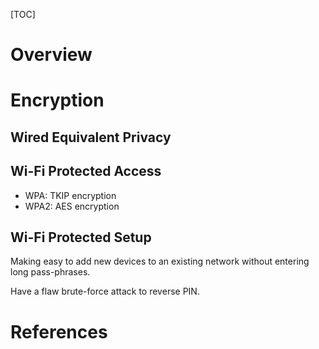[TOC]

# Overview


# Encryption
## Wired Equivalent Privacy



## Wi-Fi Protected Access
- WPA: TKIP encryption
- WPA2: AES encryption



## Wi-Fi Protected Setup
Making easy to add new devices to an existing network without entering long pass-phrases.

Have a flaw brute-force attack to reverse PIN.

# References
[1]: https://en.wikipedia.org/wiki/Wi-Fi "Wikipedia - Wi-Fi"
[2]: http://www.aboutcher.co.uk/2012/07/linux-wifi-deauthenticated-reason-codes/ "Linux Wi-Fi Deauthenticated Reason Codes"
